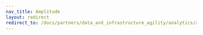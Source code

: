 ```yaml
---
nav_title: Amplitude
layout: redirect
redirect_to: /docs/partners/data_and_infrastructure_agility/analytics/amplitude_for_currents/
---
```


